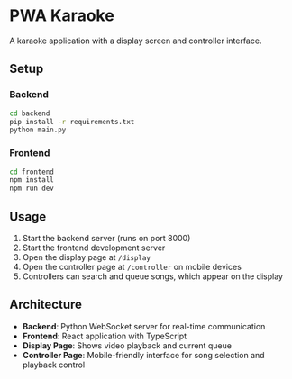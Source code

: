 # PWA Karaoke

A karaoke application with a display screen and controller interface.

## Setup

### Backend
```bash
cd backend
pip install -r requirements.txt
python main.py
```

### Frontend
```bash
cd frontend
npm install
npm run dev
```

## Usage

1. Start the backend server (runs on port 8000)
2. Start the frontend development server
3. Open the display page at `/display`
4. Open the controller page at `/controller` on mobile devices
5. Controllers can search and queue songs, which appear on the display

## Architecture

- **Backend**: Python WebSocket server for real-time communication
- **Frontend**: React application with TypeScript
- **Display Page**: Shows video playback and current queue
- **Controller Page**: Mobile-friendly interface for song selection and playback control